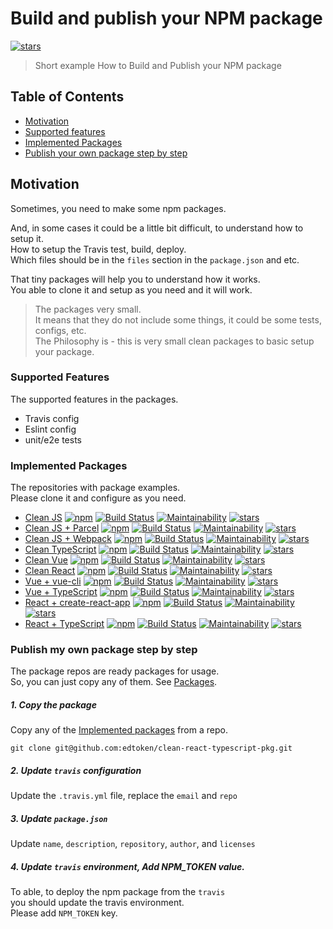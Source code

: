 # Build and publish your NPM package

[![stars](https://img.shields.io/github/stars/edtoken/build-and-publish-npm.svg?style=social)](https://github.com/edtoken/build-and-publish-npm)

> Short example How to Build and Publish your NPM package

## Table of Contents
- [Motivation](#motivation)
- [Supported features](#supported-features)
- [Implemented Packages](#implemented-packages)
- [Publish your own package step by step](#publish-my-own-package-step-by-step)  


## Motivation
Sometimes, you need to make some npm packages.   

And, in some cases it could be a little bit difficult, to understand how to setup it.  
How to setup the Travis test, build, deploy.  
Which files should be in the `files` section in the `package.json` and etc.  

That tiny packages will help you to understand how it works.     
You able to clone it and setup as you need and it will work.  

> The packages very small.  
> It means that they do not include some things, it could be some tests, configs, etc.      
> The Philosophy is - this is very small clean packages to basic setup your package.          

### Supported Features
The supported features in the packages.  

- Travis config
- Eslint config
- unit/e2e tests
 
### Implemented Packages
The repositories with package examples.  
Please clone it and configure as you need.    

- [Clean JS](https://github.com/edtoken/clean-js-pkg) [![npm](https://img.shields.io/npm/v/@edtoken/clean-js-pkg.svg)](https://www.npmjs.com/package/@edtoken/clean-js-pkg) [![Build Status](https://travis-ci.org/edtoken/clean-js-pkg.svg?branch=master)](https://travis-ci.org/edtoken/clean-js-pkg) [![Maintainability](https://api.codeclimate.com/v1/badges/23d7cf2a79cd133121e3/maintainability)](https://codeclimate.com/github/edtoken/clean-js-pkg/maintainability) [![stars](https://img.shields.io/github/stars/edtoken/clean-js-pkg.svg?style=social)](https://github.com/edtoken/clean-js-pkg)  
- [Clean JS + Parcel](https://github.com/edtoken/clean-js-parcel-pkg) [![npm](https://img.shields.io/npm/v/@edtoken/clean-js-parcel-pkg.svg)](https://www.npmjs.com/package/@edtoken/clean-js-parcel-pkg) [![Build Status](https://travis-ci.org/edtoken/clean-js-parcel-pkg.svg?branch=master)](https://travis-ci.org/edtoken/clean-js-parcel-pkg) [![Maintainability](https://api.codeclimate.com/v1/badges/53c503f945c7f2078f09/maintainability)](https://codeclimate.com/github/edtoken/clean-js-parcel-pkg/maintainability) [![stars](https://img.shields.io/github/stars/edtoken/clean-js-parcel-pkg.svg?style=social)](https://github.com/edtoken/clean-js-parcel-pkg)
- [Clean JS + Webpack](https://github.com/edtoken/clean-js-webpack-pkg) [![npm](https://img.shields.io/npm/v/@edtoken/clean-js-webpack-pkg.svg)](https://www.npmjs.com/package/@edtoken/clean-js-webpack-pkg) [![Build Status](https://travis-ci.org/edtoken/clean-js-webpack-pkg.svg?branch=master)](https://travis-ci.org/edtoken/clean-js-webpack-pkg) [![Maintainability](https://api.codeclimate.com/v1/badges/7d803c5e1ddbed85bec8/maintainability)](https://codeclimate.com/github/edtoken/clean-js-webpack-pkg/maintainability) [![stars](https://img.shields.io/github/stars/edtoken/clean-js-webpack-pkg.svg?style=social)](https://github.com/edtoken/clean-js-webpack-pkg)
- [Clean TypeScript](https://github.com/edtoken/clean-typescript-pkg) [![npm](https://img.shields.io/npm/v/@edtoken/clean-typescript-pkg.svg)](https://www.npmjs.com/package/@edtoken/clean-typescript-pkg) [![Build Status](https://travis-ci.org/edtoken/clean-typescript-pkg.svg?branch=master)](https://travis-ci.org/edtoken/clean-typescript-pkg) [![Maintainability](https://api.codeclimate.com/v1/badges/4bd52c0ef1b15fb9996d/maintainability)](https://codeclimate.com/github/edtoken/clean-typescript-pkg/maintainability) [![stars](https://img.shields.io/github/stars/edtoken/clean-typescript-pkg.svg?style=social)](https://github.com/edtoken/clean-typescript-pkg)
- [Clean Vue](https://github.com/edtoken/clean-vue-pkg) [![npm](https://img.shields.io/npm/v/@edtoken/clean-vue-pkg.svg)](https://www.npmjs.com/package/@edtoken/clean-vue-pkg) [![Build Status](https://travis-ci.org/edtoken/clean-vue-pkg.svg?branch=master)](https://travis-ci.org/edtoken/clean-vue-pkg) [![Maintainability](https://api.codeclimate.com/v1/badges/HASH_XXX/maintainability)](https://codeclimate.com/github/edtoken/clean-vue-pkg/maintainability) [![stars](https://img.shields.io/github/stars/edtoken/clean-vue-pkg.svg?style=social)](https://github.com/edtoken/clean-vue-pkg)
- [Clean React](https://github.com/edtoken/clean-react-pkg) [![npm](https://img.shields.io/npm/v/@edtoken/clean-react-pkg.svg)](https://www.npmjs.com/package/@edtoken/clean-react-pkg) [![Build Status](https://travis-ci.org/edtoken/clean-react-pkg.svg?branch=master)](https://travis-ci.org/edtoken/clean-react-pkg) [![Maintainability](https://api.codeclimate.com/v1/badges/HASH_XXX/maintainability)](https://codeclimate.com/github/edtoken/clean-react-pkg/maintainability) [![stars](https://img.shields.io/github/stars/edtoken/clean-react-pkg.svg?style=social)](https://github.com/edtoken/clean-react-pkg)
- [Vue + vue-cli](https://github.com/edtoken/clean-vue-cli-pkg) [![npm](https://img.shields.io/npm/v/@edtoken/clean-vue-cli-pkg.svg)](https://www.npmjs.com/package/@edtoken/clean-vue-cli-pkg) [![Build Status](https://travis-ci.org/edtoken/xxx.svg?branch=master)](https://travis-ci.org/edtoken/clean-vue-cli-pkg) [![Maintainability](https://api.codeclimate.com/v1/badges/HASH_XXX/maintainability)](https://codeclimate.com/github/edtoken/clean-vue-cli-pkg/maintainability) [![stars](https://img.shields.io/github/stars/edtoken/clean-vue-cli-pkg.svg?style=social)](https://github.com/edtoken/clean-vue-cli-pkg)
- [Vue + TypeScript](https://github.com/edtoken/clean-vue-typescript-pkg) [![npm](https://img.shields.io/npm/v/@edtoken/clean-vue-typescript-pkg.svg)](https://www.npmjs.com/package/@edtoken/clean-vue-typescript-pkg) [![Build Status](https://travis-ci.org/edtoken/clean-vue-typescript-pkg.svg?branch=master)](https://travis-ci.org/edtoken/clean-vue-typescript-pkg) [![Maintainability](https://api.codeclimate.com/v1/badges/HASH_XXX/maintainability)](https://codeclimate.com/github/edtoken/clean-vue-typescript-pkg/maintainability) [![stars](https://img.shields.io/github/stars/edtoken/clean-vue-typescript-pkg.svg?style=social)](https://github.com/edtoken/clean-vue-typescript-pkg)
- [React + create-react-app](https://github.com/edtoken/clean-react-cra-pkg) [![npm](https://img.shields.io/npm/v/@edtoken/clean-react-cra-pkg.svg)](https://www.npmjs.com/package/@edtoken/clean-react-cra-pkg) [![Build Status](https://travis-ci.org/edtoken/clean-react-cra-pkg.svg?branch=master)](https://travis-ci.org/edtoken/clean-react-cra-pkg) [![Maintainability](https://api.codeclimate.com/v1/badges/HASH_XXX/maintainability)](https://codeclimate.com/github/edtoken/clean-react-cra-pkg/maintainability) [![stars](https://img.shields.io/github/stars/edtoken/clean-react-cra-pkg.svg?style=social)](https://github.com/edtoken/clean-react-cra-pkg)
- [React + TypeScript](https://github.com/edtoken/clean-react-typescript-pkg) [![npm](https://img.shields.io/npm/v/@edtoken/clean-react-typescript-pkg.svg)](https://www.npmjs.com/package/@edtoken/clean-react-typescript-pkg) [![Build Status](https://travis-ci.org/edtoken/clean-react-typescript-pkg.svg?branch=master)](https://travis-ci.org/edtoken/clean-react-typescript-pkg) [![Maintainability](https://api.codeclimate.com/v1/badges/HASH_XXX/maintainability)](https://codeclimate.com/github/edtoken/clean-react-typescript-pkg/maintainability) [![stars](https://img.shields.io/github/stars/edtoken/clean-react-typescript-pkg.svg?style=social)](https://github.com/edtoken/clean-react-typescript-pkg)

### Publish my own package step by step
The package repos are ready packages for usage.    
So, you can just copy any of them. See [Packages](#packages).  
  
##### 1. Copy the package
Copy any of the [Implemented packages](#implemented-packages) from a repo.  
```
git clone git@github.com:edtoken/clean-react-typescript-pkg.git 
```  

##### 2. Update `travis` configuration  

Update the `.travis.yml` file, replace the `email` and `repo`

##### 3. Update `package.json`  
Update `name`, `description`, `repository`, `author`, and `licenses`

##### 4. Update `travis` environment, Add NPM_TOKEN value.  
To able, to deploy the npm package from the `travis`  
you should update the travis environment.  
Please add `NPM_TOKEN` key.
